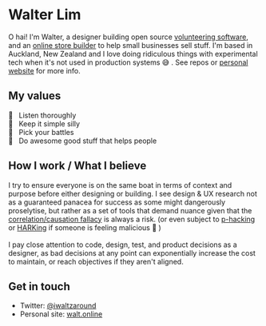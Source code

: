 # Walter Lim 

O hai! I'm Walter, a designer building open source [volunteering software](https://voluntarily.nz), and an [online store builder](https://swiftly.nz) to help small businesses sell stuff. I'm based in Auckland, New Zealand and I love doing ridiculous things with experimental tech when it's not used in production systems 😅 .  See repos or [personal website](https://walt.online) for more info. 

## My values
🦄  &nbsp;&nbsp;Listen thoroughly<br>
🧐  &nbsp;&nbsp;Keep it simple silly<br>
🤺  &nbsp;&nbsp;Pick your battles<br>
💩  &nbsp;&nbsp;Do awesome good stuff that helps people

## How I work / What I believe 
I try to ensure everyone is on the same boat in terms of context and purpose before either designing or building. I see design & UX research not as a guaranteed panacea for success as some might dangerously proselytise, but rather as a set of tools that demand nuance given that the [correlation/causation fallacy](https://en.wikipedia.org/wiki/Correlation_does_not_imply_causation) is always a risk. (or even subject to [p-hacking](https://en.wikipedia.org/wiki/Data_dredging) or [HARKing](https://journals.sagepub.com/doi/10.1207/s15327957pspr0203_4) if someone is feeling malicious 🤮 ) 
<br><br>
I pay close attention to code, design, test, and product decisions as a designer, as bad decisions at any point can exponentially increase the cost to maintain, or reach objectives if they aren't aligned.

## Get in touch
- Twitter: [@iwaltzaround](https://twitter.com/iwaltzaround)
- Personal site: [walt.online](https://walt.online/)
